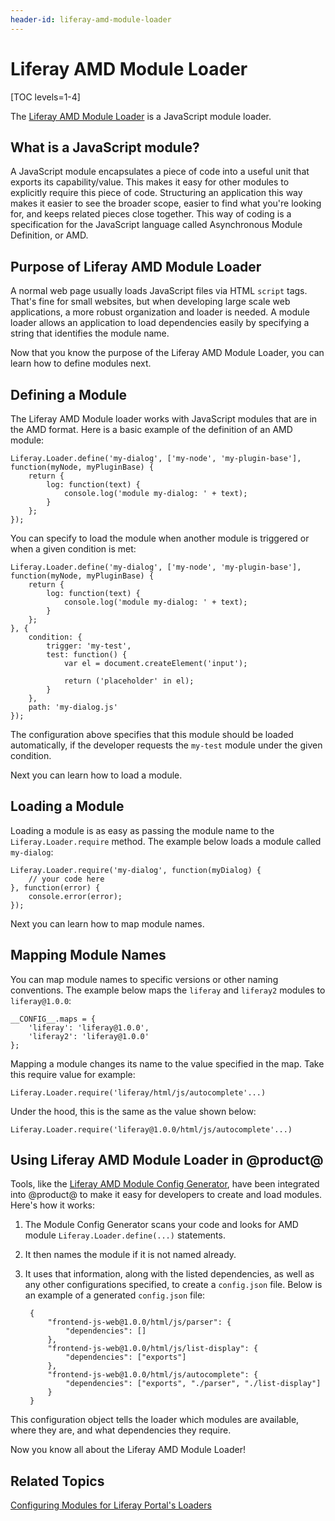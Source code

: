 ```yaml
---
header-id: liferay-amd-module-loader
---
```


# Liferay AMD Module Loader

[TOC levels=1-4]

The [Liferay AMD Module Loader](https://github.com/liferay/liferay-amd-loader#amd-module-loader) 
is a JavaScript  module loader.

## What is a JavaScript module?

A JavaScript module encapsulates a piece of code into a useful unit that exports
its capability/value. This makes it easy for other modules to explicitly require
this piece of code. Structuring an application this way makes it easier to see
the broader scope, easier to find what you're looking for, and keeps related
pieces close together. This way of coding is a specification for the JavaScript
language called Asynchronous Module Definition, or AMD. 

## Purpose of Liferay AMD Module Loader

A normal web page usually loads JavaScript files via HTML `script` tags. That's 
fine for small websites, but when developing large scale web applications, a 
more robust organization and loader is needed. A module loader allows an 
application to load dependencies easily by specifying a string that identifies
the module name.

Now that you know the purpose of the Liferay AMD Module Loader, you can learn
how to define modules next.

## Defining a Module

The Liferay AMD Module loader works with JavaScript modules that are in the AMD 
format. Here is a basic example of the definition of an AMD module:


    Liferay.Loader.define('my-dialog', ['my-node', 'my-plugin-base'], function(myNode, myPluginBase) {
        return {
            log: function(text) {
                console.log('module my-dialog: ' + text);
            }
        };
    });

You can specify to load the module when another module is triggered or when a
given condition is met:

    Liferay.Loader.define('my-dialog', ['my-node', 'my-plugin-base'], function(myNode, myPluginBase) {
        return {
            log: function(text) {
                console.log('module my-dialog: ' + text);
            }
        };
    }, {
        condition: {
            trigger: 'my-test',
            test: function() {
                var el = document.createElement('input');
    
                return ('placeholder' in el);
            }
        },
        path: 'my-dialog.js'
    });

The configuration above specifies that this module should be loaded
automatically, if the developer requests the `my-test` module under the given
condition.

Next you can learn how to load a module.

## Loading a Module

Loading a module is as easy as passing the module name to the `Liferay.Loader.require` method.
The example below loads a module called `my-dialog`:


    Liferay.Loader.require('my-dialog', function(myDialog) {
        // your code here
    }, function(error) {
        console.error(error);
    });

Next you can learn how to map module names.
 
## Mapping Module Names

You can map module names to specific versions or other naming conventions. The
example below maps the `liferay` and `liferay2` modules to `liferay@1.0.0`:

    __CONFIG__.maps = {
        'liferay': 'liferay@1.0.0',
        'liferay2': 'liferay@1.0.0'
    };

Mapping a module changes its name to the value specified in the map. Take this
require value for example:

    Liferay.Loader.require('liferay/html/js/autocomplete'...)

Under the hood, this is the same as the value shown below:

    Liferay.Loader.require('liferay@1.0.0/html/js/autocomplete'...)

## Using Liferay AMD Module Loader in @product@

Tools, like the [Liferay AMD Module Config Generator](https://github.com/liferay/liferay-module-config-generator), 
have been integrated into @product@ to make it easy for developers to create 
and load modules. Here's how it works:

1. The Module Config Generator scans your code and looks for AMD module
   `Liferay.Loader.define(...)` statements.

2. It then names the module if it is not named already.

3. It uses that information, along with the listed dependencies, as well as any
   other configurations specified, to create a `config.json` file. Below is an
   example of a generated `config.json` file:

        {
            "frontend-js-web@1.0.0/html/js/parser": {
                "dependencies": []
            },
            "frontend-js-web@1.0.0/html/js/list-display": {
                "dependencies": ["exports"]
            },
            "frontend-js-web@1.0.0/html/js/autocomplete": {
                "dependencies": ["exports", "./parser", "./list-display"]
            }
        }

This configuration object tells the loader which modules are available, where 
they are, and what dependencies they require.

Now you know all about the Liferay AMD Module Loader!

## Related Topics

[Configuring Modules for Liferay Portal's Loaders](/docs/7-0/tutorials/-/knowledge_base/t/configuring-modules-for-products-loaders)
